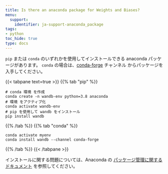```yaml
---
title: Is there an anaconda package for Weights and Biases?
menu:
  support:
    identifier: ja-support-anaconda_package
tags:
- python
toc_hide: true
type: docs
---
```


`pip` または `conda` のいずれかを使用してインストールできる anaconda パッケージがあります。 `conda` の場合は、[conda-forge](https://conda-forge.org) チャンネル からパッケージを入手してください。

{{< tabpane text=true >}}
{{% tab "pip" %}}
```shell
# conda 環境 を作成
conda create -n wandb-env python=3.8 anaconda
# 環境 をアクティブ化
conda activate wandb-env
# pip を使用して wandb をインストール
pip install wandb
```
{{% /tab %}}
{{% tab "conda" %}}
```shell
conda activate myenv
conda install wandb --channel conda-forge
```
{{% /tab %}}
{{< /tabpane >}}

インストールに関する問題については、Anaconda の [パッケージ管理に関するドキュメント](https://docs.conda.io/projects/conda/en/latest/user-guide/tasks/manage-pkgs.html) を参照してください。
